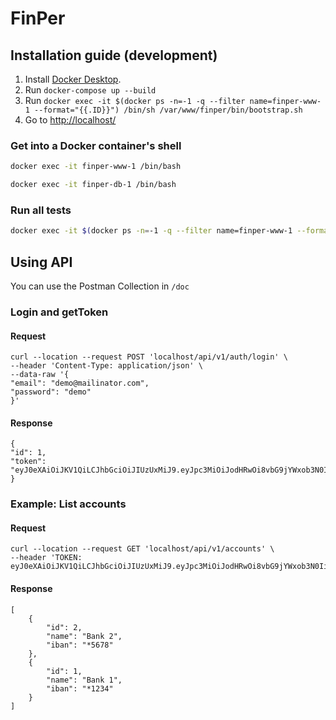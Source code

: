 # FinPer

## Installation guide (development)

1. Install [Docker Desktop](https://www.docker.com/products/docker-desktop).
2. Run `docker-compose up --build`
3. Run `docker exec -it $(docker ps -n=-1 -q --filter name=finper-www-1 --format="{{.ID}}") /bin/sh /var/www/finper/bin/bootstrap.sh`
6. Go to [http://localhost/](http://localhost/)

### Get into a Docker container's shell

```bash
docker exec -it finper-www-1 /bin/bash
```

```bash
docker exec -it finper-db-1 /bin/bash
```

### Run all tests

```bash
docker exec -it $(docker ps -n=-1 -q --filter name=finper-www-1 --format="{{.ID}}") php bin/phpunit --configuration phpunit.xml.dist --testsuite ci
```

## Using API
You can use the Postman Collection in `/doc`

### Login and getToken

#### Request
    curl --location --request POST 'localhost/api/v1/auth/login' \
    --header 'Content-Type: application/json' \
    --data-raw '{
    "email": "demo@mailinator.com",
    "password": "demo"
    }'
#### Response
    {
    "id": 1,
    "token": "eyJ0eXAiOiJKV1QiLCJhbGciOiJIUzUxMiJ9.eyJpc3MiOiJodHRwOi8vbG9jYWxob3N0IiwiYXVkIjoxLCJpYXQiOjE3NDEyMDg5NjksImV4cCI6MTc0MTIxOTIwMH0.nj1hK7Xv96Z9oU07FSUZb9n6jX5_sojzTV0s7V67vPVsYWgtTvVgZyfGSzJc2Dvhu9Rj7NzcLN0BNSioyKLLSA"
    }

### Example: List accounts

#### Request
    curl --location --request GET 'localhost/api/v1/accounts' \
    --header 'TOKEN: eyJ0eXAiOiJKV1QiLCJhbGciOiJIUzUxMiJ9.eyJpc3MiOiJodHRwOi8vbG9jYWxob3N0IiwiYXVkIjoxLCJpYXQiOjE3NDEyMDg5NjksImV4cCI6MTc0MTIxOTIwMH0.nj1hK7Xv96Z9oU07FSUZb9n6jX5_sojzTV0s7V67vPVsYWgtTvVgZyfGSzJc2Dvhu9Rj7NzcLN0BNSioyKLLSA'
#### Response
    [
        {
            "id": 2,
            "name": "Bank 2",
            "iban": "*5678"
        },
        {
            "id": 1,
            "name": "Bank 1",
            "iban": "*1234"
        }
    ]
